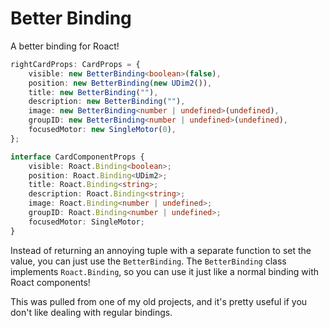 # Better Binding

A better binding for Roact!

```typescript
rightCardProps: CardProps = {
    visible: new BetterBinding<boolean>(false),
    position: new BetterBinding(new UDim2()),
    title: new BetterBinding(""),
    description: new BetterBinding(""),
    image: new BetterBinding<number | undefined>(undefined),
    groupID: new BetterBinding<number | undefined>(undefined),
    focusedMotor: new SingleMotor(0),
};
```

```typescript
interface CardComponentProps {
    visible: Roact.Binding<boolean>;
    position: Roact.Binding<UDim2>;
    title: Roact.Binding<string>;
    description: Roact.Binding<string>;
    image: Roact.Binding<number | undefined>;
    groupID: Roact.Binding<number | undefined>;
    focusedMotor: SingleMotor;
}
```

Instead of returning an annoying tuple with a separate function to set the value, you can just use the `BetterBinding`. The `BetterBinding` class implements `Roact.Binding`, so you can use it just like a normal binding with Roact components!

This was pulled from one of my old projects, and it's pretty useful if you don't like dealing with regular bindings.